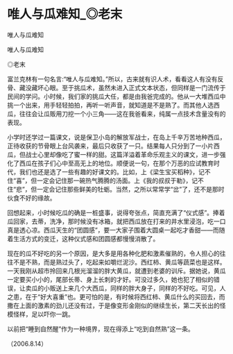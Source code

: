 # 唯人与瓜难知_◎老末

唯人与瓜难知

唯人与瓜难知

◎老末

富兰克林有一句名言:“唯人与瓜难知。”所以，古来就有识人术，看看这人有没有反骨、藏没藏坏心眼。至于挑瓜术，虽然未进入正式文本状态，但同样是一门流传于民间的学问。小时候，我们家的挑瓜大任，都是由我爸完成的。他从一大堆西瓜中挑一个出来，用手轻轻拍拍，再听一听声音，就知道是不是熟了。而其他人选西瓜，往往会让瓜贩用刀挖一个小三角——这在我爸看来，纯属一点技术含量没有的表现。

小学时还学过一篇课文，说是保卫小岛的解放军战士，在岛上千辛万苦地种西瓜，正待收获的节骨眼上台风袭来，最后只收获了一只。结果每人只分到了一小片西瓜，但战士心里却像吃了蜜一样的甜。这篇洋溢着革命乐观主义的课文，进一步强化了西瓜在孩子们心中至高无上的地位。顺便说一句，在那个万恶的应试教育时代，我们也还是选了一些有趣的好课文的。比如，上《梁生宝买稻种》，记不住“喜”，但一定会记住那一碗热气腾腾的汤面。上《我的叔叔于勒》，记不住“悲”，但一定会记住那些鲜美的牡蛎。当然，之所以常常学“岔”了，还不是那时伙食不好的缘故。

回想起来，小时候吃瓜的确是一桩盛事，说得夸张点，简直充满了“仪式感”。捧着瓜回家，去蒂，洗净，那时候没有冰箱，就把西瓜放在打来的井水里浸泡，吃一口真是透心凉。西瓜天生的“团圆感”，要一大家子围着大圆桌一起吃才香甜——而随着生活方式的变迁，这种仪式感和团圆感都慢慢消散了。

现在的瓜不好吃的另一个原因，是大多是用各种化肥和激素催熟的，令人担心的往往不是不熟，而是熟过头了，吃起来如嚼烂泥沙。西红柿、黄瓜等蔬菜也是这样。一天我刚从超市拎回来几根光溜溜的胖大黄瓜，就遭到老婆的训斥。据她说，黄瓜一定要买小小的，尾部长蒂、身上长刺的才好。可没过多久，她也犯了相似的错误，让卖瓜的小贩送上来几个大西瓜，同样的胖大身子，同样的不好吃。可见，人之患，在于“好大喜重”也。更可怕的是，有时候将西红柿、黄瓜什么的买回去，而撒在上面的激素的劲儿还没有过，于是像变形金刚似的继续生长，第二天长出的怪模怪样，足以吓你一跳。

以前把“睡到自然醒”作为一种境界，现在得添上“吃到自然熟”这一条。

（2006.8.14）